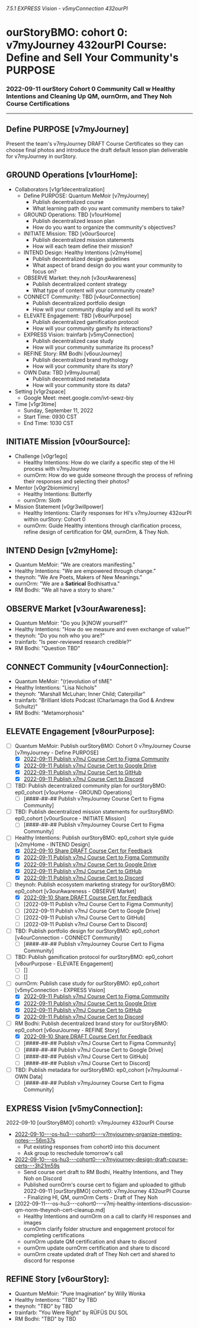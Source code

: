 ###### 7.5.1 EXPRESS Vision - v5myConnection 432ourPI
# ourStoryBMO: cohort 0: v7myJourney 432ourPI Course: Define and Sell Your Community's PURPOSE
### 2022-09-11 ourStory Cohort 0 Community Call w Healthy Intentions and Cleaning Up QM, ournOrm, and They Noh Course Certifications

---

## Define PURPOSE [v7myJourney]
Present the team's v7myJourney DRAFT Course Certificates so they can choose final photos and introduce the draft default lesson plan deliverable for v7myJourney in ourStory.

## GROUND Operations [v1ourHome]: 
- Collaborators [v1gr1decentralization]
  - Define PURPOSE: Quantum MeMoir [v7myJourney]
    - Publish decentralized course
    - What learning path do you want community members to take?
  - GROUND Operations: TBD [v1ourHome]
    - Publish decentralized lesson plan
    - How do you want to organize the community's objectives?
  - INITIATE Mission: TBD [v0ourSource]
    - Publish decentralized mission statements
    - How will each team define their mission?
  - INTEND Design: Healthy Intentions [v2myHome]
    - Publish decentralized design guidelines
    - What aspect of brand design do you want your community to focus on?
  - OBSERVE Market: they.noh [v3ourAwareness]
    - Publish decentralized content strategy
    - What type of content will your community create?
  - CONNECT Community: TBD [v4ourConnection]
    - Publish decentralized portfolio design
    - How will your community display and sell its work?
  - ELEVATE Engagement: TBD [v8ourPurpose]
    - Publish decentralized gamification protocol
    - How will your community gamify its interactions?
  - EXPRESS Vision: trainfarb [v5myConnection]
    - Publish decentralized case study
    - How will your community summarize its process?
  - REFINE Story: RM Bodhi [v6ourJourney]
    - Publish decentralized brand mythology
    - How will your community share its story?
  - OWN Data: TBD [v9myJournal]
    - Publish decentralized metadata
    - How will your community store its data?
- Setting [v1gr2space]
  - Google Meet: meet.google.com/ivt-sewz-biy
- Time [v1gr3time]
  - Sunday, September 11, 2022
  - Start Time: 0930 CST
  - End Time: 1030 CST

## INITIATE Mission [v0ourSource]:
- Challenge [v0gr1ego]
  - Healthy Intentions: How do we clarify a specific step of the HI process with v7myJourney
  - ournOrm: How do we guide someone through the process of refining their responses and selecting their photos?
- Mentor [v0gr2biomimicry]
  - Healthy Intentions: Butterfly
  - ournOrm: Sloth
- Mission Statement [v0gr3willpower]
  - Healthy Intentions: Clarify responses for HI's v7myJourney 432ourPI within ourStory: Cohort 0
  - ournOrm: Guide Healthy intentions through clarification process, refine design of certification for QM, ournOrm, & They Noh.

## INTEND Design [v2myHome]:
- Quantum MeMoir: "We are creators manifesting."
- Healthy Intentions: "We are empowered through change."
- theynoh: "We Are Poets, Makers of New Meanings."
- ournOrm: "We are a **Satirical** Bodhisattva."
- RM Bodhi: "We all have a story to share."

## OBSERVE Market [v3ourAwareness]:
- Quantum MeMoir: "Do you [k]NOW yourself?"
- Healthy Intentions: "How do we measure and even exchange of value?"
- theynoh: "Do you noh who you are?"
- trainfarb: "Is peer-reviewed research credible?"
- RM Bodhi: "Question TBD"

## CONNECT Community [v4ourConnection]:
- Quantum MeMoir: "(r)evolution of tiME"
- Healthy Intentions: "Lisa Nichols"
- theynoh: "Marshall McLuhan; Inner Child; Caterpillar"
- trainfarb: "Brilliant Idiots Podcast (Charlamagn tha God & Andrew Schultz)"
- RM Bodhi: "Metamorphosis"

## ELEVATE Engagement [v8ourPurpose]:
- [ ] Quantum MeMoir: Publish ourStoryBMO: Cohort 0 v7myJourney Course [v7myJourney - Define PURPOSE]
  - [x] [2022-09-11 Publish v7mJ Course Cert to Figma Community](https://www.figma.com/community/file/1149472904455285897)
  - [x] [2022-09-11 Publish v7mJ Course Cert to Google Drive](https://drive.google.com/drive/folders/1eIcrf-XDIlYh6eKmS9PkVH8UfE2h_8gY?usp=sharing)
  - [x] [2022-09-11 Publish v7mJ Course Cert to GitHub](https://github.com/trainfarb/trainfarb/tree/main/6.8.0-elevate-engagement---v8ourStory/6.8.3-game---v8gr3play/ourstory-cohort-0/v7mJ-432ourpi-define-and-sell-your-communitys-purpose/quantum-memoir)
  - [x] [2022-09-11 Publish v7mJ Course Cert to Discord](https://discord.com/channels/905585156507701278/984118631640223874/1018572438885367949)
- [ ] TBD: Publish decentralized community plan for ourStoryBMO: ep0_cohort [v1ourHome - GROUND Operations]
  - [ ] [####-##-## Publish v7myJourney Course Cert to Figma Community]
- [ ] TBD: Publish decentralized mission statements for ourStoryBMO: ep0_cohort [v0ourSource - INITIATE Mission]
  - [ ] [####-##-## Publish v7myJourney Course Cert to Figma Community]
- [ ] Healthy Intentions: Publish ourStoryBMO: ep0_cohort style guide [v2myHome - INTEND Design]
  - [x] [2022-09-10 Share DRAFT Course Cert for Feedback](https://github.com/trainfarb/trainfarb/blob/main/6.8.0-elevate-engagement---v8ourStory/6.8.3-game---v8gr3play/ourstory-cohort0/DRAFT-v7myjourney-432ourpi-course-cert---hi---img1-resp1-label0---1x1.png)
  - [x] [2022-09-11 Publish v7mJ Course Cert to Figma Community](https://www.figma.com/community/file/1150838075316972648)
  - [x] [2022-09-11 Publish v7mJ Course Cert to Google Drive](https://drive.google.com/drive/folders/1WFufJZzOB4pRn7h6gL_YOtBDwwRKBPWO?usp=sharing)
  - [x] [2022-09-11 Publish v7mJ Course Cert to GitHub](https://github.com/trainfarb/trainfarb/tree/main/6.8.0-elevate-engagement---v8ourStory/6.8.3-game---v8gr3play/ourstory-cohort-0/v7mJ-432ourpi-define-and-sell-your-communitys-purpose/healthy-intentions)
  - [x] [2022-09-11 Publish v7mJ Course Cert to Discord](https://discord.com/channels/905585156507701278/984118631640223874/1018562491829207071)
- [ ] theynoh: Publish ecosystem marketing strategy for ourStoryBMO: ep0_cohort [v3ourAwareness - OBSERVE Market]
  - [x] [2022-09-10 Share DRAFT Course Cert for Feedback](https://github.com/trainfarb/trainfarb/blob/main/6.8.0-elevate-engagement---v8ourStory/6.8.3-game---v8gr3play/ourstory-cohort0/DRAFT-v7myjourney-432ourpi-course-cert---tn---img1-resp1-label0---1x1.png)
  - [ ] [2022-09-11 Publish v7mJ Course Cert to Figma Community]
  - [ ] [2022-09-11 Publish v7mJ Course Cert to Google Drive]
  - [ ] [2022-09-11 Publish v7mJ Course Cert to GitHub]
  - [ ] [2022-09-11 Publish v7mJ Course Cert to Discord]
- [ ] TBD: Publish portfolio design for ourStoryBMO: ep0_cohort [v4ourConnection - CONNECT Community]
  - [ ] [####-##-## Publish v7myJourney Course Cert to Figma Community]
- [ ] TBD: Publish gamification protocol for ourStoryBMO: ep0_cohort [v8ourPurpose - ELEVATE Engagement]
  - [ ] []
  - [ ] []
- [ ] ournOrm: Publish case study for ourStoryBMO: ep0_cohort [v5myConnection - EXPRESS Vision]
  - [x] [2022-09-11 Publish v7mJ Course Cert to Figma Community](https://www.figma.com/community/file/1150694266790360049)
  - [x] [2022-09-11 Publish v7mJ Course Cert to Google Drive](https://drive.google.com/drive/folders/1YKb1Tf3ANPdL-R9xdt4Jlk7aSdnUhb2H?usp=sharing)
  - [x] [2022-09-11 Publish v7mJ Course Cert to GitHub](https://github.com/trainfarb/trainfarb/tree/main/6.8.0-elevate-engagement---v8ourStory/6.8.3-game---v8gr3play/ourstory-cohort-0/v7mJ-432ourpi-define-and-sell-your-communitys-purpose/ournorm)
  - [x] [2022-09-11 Publish v7mJ Course Cert to Discord](https://discord.com/channels/905585156507701278/984118631640223874/1018589297047244931)
- [ ] RM Bodhi: Publish decentralized brand story for ourStoryBMO: ep0_cohort [v6ourJourney - REFINE Story]
  - [x] [2022-09-10 Share DRAFT Course Cert for Feedback](https://github.com/trainfarb/trainfarb/blob/main/6.8.0-elevate-engagement---v8ourStory/6.8.3-game---v8gr3play/ourstory-cohort0/DRAFT-v7myjourney-432ourpi-course-cert---rmb---img1-resp1-label0---1x1.png)
  - [ ] [####-##-## Publish v7mJ Course Cert to Figma Community]
  - [ ] [####-##-## Publish v7mJ Course Cert to Google Drive]
  - [ ] [####-##-## Publish v7mJ Course Cert to GitHub]
  - [ ] [####-##-## Publish v7mJ Course Cert to Discord]
- [ ] TBD: Publish metadata for ourStoryBMO: ep0_cohort [v7myJournal - OWN Data]
  - [ ] [####-##-## Publish v7myJourney Course Cert to Figma Community]
  
## EXPRESS Vision [v5myConnection]:
2022-09-10 [ourStoryBMO] cohort0: v7myJourney 432ourPI Course
- [2022-09-10---os-hu3---cohort0---v7myjourney-organize-meeting-notes---56m37s](https://www.loom.com/share/39724d20f31e4e3db13f86740b23694b)
  - Put existing responses from cohort0 into this document
  - Ask group to reschedule tomorrow's call
- [2022-09-10---os-hu3---cohort0---v7myjourney-design-draft-course-certs---3h21m59s](https://www.loom.com/share/519978d533264039a268e1b39db0174e)
  - Send course cert draft to RM Bodhi, Healthy Intentions, and They Noh on Discord
  - Published ournOrm's course cert to figjam and uploaded to github
2022-09-11 [ourStoryBMO] cohort0: v7myJourney 432ourPI Course - Finalizing HI, QM, ournOrm Certs - Draft of They Noh
- [2022-09-11---os-hu3---cohort0---v7mj-healthy-intentions-discussion-qm-norm-theynoh-cert-cleanup.md]
  - Healthy Intentions and ournOrm on a call to clarify HI responses and images
  - ournOrm clarify folder structure and engagement protocol for completing certifications
  - ournOrm update QM certification and share to discord
  - ournOrm update ournOrm certification and share to discord
  - ournOrm create updated draft of They Noh cert and shared to discord for response

## REFINE Story [v6ourStory]:
- Quantum MeMoir: "Pure Imagination" by Willy Wonka
- Healthy Intentions: "TBD" by TBD
- theynoh: "TBD" by TBD
- trainfarb: "You Were Right" by RÜFÜS DU SOL
- RM Bodhi: "TBD" by TBD
